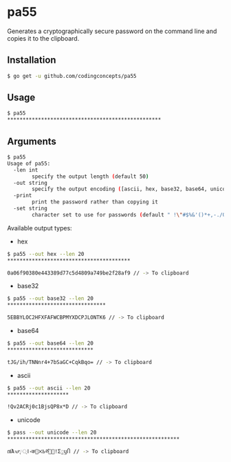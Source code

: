# pa55
Generates a cryptographically secure password on the command line and copies it to the clipboard.

## Installation

``` bash
$ go get -u github.com/codingconcepts/pa55
```

## Usage

``` bash
$ pa55
**************************************************
```

## Arguments

``` bash
$ pa55
Usage of pa55:
  -len int
        specify the output length (default 50)
  -out string
        specify the output encoding ([ascii, hex, base32, base64, unicode]) (default "ascii")
  -print
        print the password rather than copying it
  -set string
        character set to use for passwords (default " !\"#$%&'()*+,-./0123456789:;<=>?@ABCDEFGHIJKLMNOPQRSTUVWXYZ[\\]^_`abcdefghijklmnopqrstuvwxyz{|}~")
```

Available output types:

* hex
``` bash
$ pa55 --out hex --len 20
****************************************

0a06f90380e443389d77c5d4809a749be2f28af9 // -> To clipboard
```

* base32
``` bash
$ pa55 --out base32 --len 20
********************************

5EBBYLOC2HFXFAFWCBPMYXDCPJLONTK6 // -> To clipboard
```

* base64
``` bash
$ pa55 --out base64 --len 20
****************************

tJG/ih/TNNnr4+7bSaGC+CqkBqo= // -> To clipboard
```

* ascii
``` bash
$ pa55 --out ascii --len 20
********************

!Qv2ACRj0c1BjsQP8x*D // -> To clipboard
```

* unicode
``` bash
$ pass --out unicode --len 20
********************************************************

៧Ἀจያا्༙॰क໅྾Ҍཙ෰᠛ǃΣႍឫႶ // -> To clipboard
```
